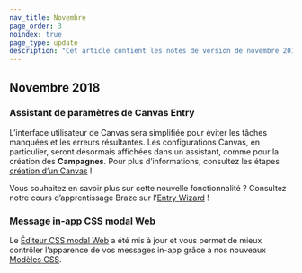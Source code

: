 ```yaml
---
nav_title: Novembre
page_order: 3
noindex: true
page_type: update
description: "Cet article contient les notes de version de novembre 2018."
---
```

## Novembre 2018

### Assistant de paramètres de Canvas Entry

L’interface utilisateur de Canvas sera simplifiée pour éviter les tâches manquées et les erreurs résultantes. Les configurations Canvas, en particulier, seront désormais affichées dans un assistant, comme pour la création des **Campagnes**. Pour plus d’informations, consultez les étapes [création d’un Canvas]({{site.baseurl}}/user_guide/engagement_tools/canvas/create_a_canvas/create_a_canvas/) !

Vous souhaitez en savoir plus sur cette nouvelle fonctionnalité ? Consultez notre cours d’apprentissage Braze sur l’[Entry Wizard](https://learning.braze.com/the-new-canvas-entry-step/264889/scorm/20z5ij5ublxbk) !

### Message in-app CSS modal Web

Le [Éditeur CSS modal Web]({{site.baseurl}}/user_guide/message_building_by_channel/in-app_messages/create/#web-modal-css) a été mis à jour et vous permet de mieux contrôler l’apparence de vos messages in-app grâce à nos nouveaux [Modèles CSS]({{site.baseurl}}/user_guide/message_building_by_channel/in-app_messages/in_app_message_color_templates/#css-template).
